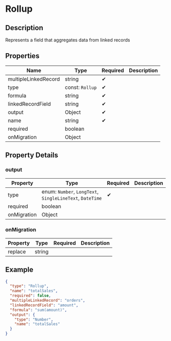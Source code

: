 # Rollup

## Description

Represents a field that aggregates data from linked records

## Properties

| Name                 | Type            | Required | Description |
| -------------------- | --------------- | -------- | ----------- |
| multipleLinkedRecord | string          | ✔       |             |
| type                 | const: `Rollup` | ✔       |             |
| formula              | string          | ✔       |             |
| linkedRecordField    | string          | ✔       |             |
| output               | Object          | ✔       |             |
| name                 | string          | ✔       |             |
| required             | boolean         |          |             |
| onMigration          | Object          |          |             |

## Property Details

### output

| Property    | Type                                                     | Required | Description |
| ----------- | -------------------------------------------------------- | -------- | ----------- |
| type        | enum: `Number`, `LongText`, `SingleLineText`, `DateTime` | ✔       |             |
| required    | boolean                                                  |          |             |
| onMigration | Object                                                   |          |             |

### onMigration

| Property | Type   | Required | Description |
| -------- | ------ | -------- | ----------- |
| replace  | string |          |             |

## Example

```json
{
  "type": "Rollup",
  "name": "totalSales",
  "required": false,
  "multipleLinkedRecord": "orders",
  "linkedRecordField": "amount",
  "formula": "sum(amount)",
  "output": {
    "type": "Number",
    "name": "totalSales"
  }
}
```
